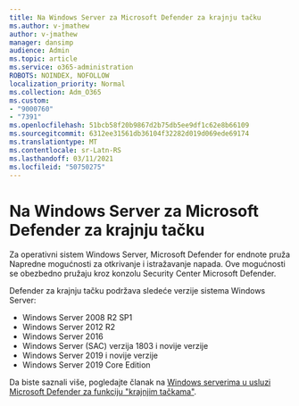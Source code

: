```yaml
---
title: Na Windows Server za Microsoft Defender za krajnju tačku
ms.author: v-jmathew
author: v-jmathew
manager: dansimp
audience: Admin
ms.topic: article
ms.service: o365-administration
ROBOTS: NOINDEX, NOFOLLOW
localization_priority: Normal
ms.collection: Adm_O365
ms.custom:
- "9000760"
- "7391"
ms.openlocfilehash: 51bcb58f20b9867d2b75db5ee9df1c62e8b66109
ms.sourcegitcommit: 6312ee31561db36104f32282d019d069ede69174
ms.translationtype: MT
ms.contentlocale: sr-Latn-RS
ms.lasthandoff: 03/11/2021
ms.locfileid: "50750275"
---
```

# <a name="onboard-a-windows-server-to-microsoft-defender-for-endpoint"></a>Na Windows Server za Microsoft Defender za krajnju tačku

Za operativni sistem Windows Server, Microsoft Defender for endnote pruža Napredne mogućnosti za otkrivanje i istražavanje napada. Ove mogućnosti se obezbedno pružaju kroz konzolu Security Center Microsoft Defender.

Defender za krajnju tačku podržava sledeće verzije sistema Windows Server:

- Windows Server 2008 R2 SP1
- Windows Server 2012 R2
- Windows Server 2016
- Windows Server (SAC) verzija 1803 i novije verzije
- Windows Server 2019 i novije verzije
- Windows Server 2019 Core Edition

Da biste saznali više, pogledajte članak na [Windows serverima u usluzi Microsoft Defender za funkciju "krajnjim tačkama"](https://go.microsoft.com/fwlink/?linkid=2143627).
